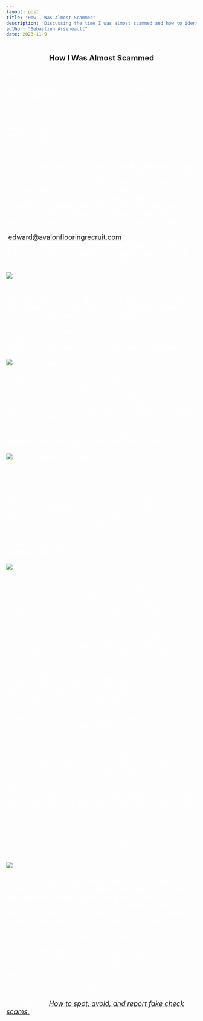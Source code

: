 ```yaml
---
layout: post
title: "How I Was Almost Scammed"
description: "Discussing the time I was almost scammed and how to identify misleading emails."
author: "Sebastien Arseneault"
date: 2023-11-9
---
```


<style>
  .indented-text {
  margin-left: auto;
  margin-right: auto;
  max-width: 800px; /* Adjust the maximum width based on your preference */
  font-size: 18px;
  color: white;
}
  .underline {
    text-decoration: underline;
  }
.post-image-container {
  margin-top: 20px;
  margin-bottom: 20px;
  overflow: hidden; /* Ensure container clears floated content */
}
.post-image {
  float: left;
  margin-right: 10px; /* Adjust the right margin for spacing */
  max-width: 100%;
  height: auto;
  display: block;
}
 @media (max-width: 600px) {
  .indented-text {
    margin-left: 10px;
    margin-right: 10px;
    max-width: calc(100% - 20px);
  }
  }
</style>

<h2 style="text-align: center; font-size: 20px;">How I Was Almost Scammed</h2>

<div class="indented-text">
  January 8th, 2024<br><br>
  <i class="underline">Topics Discussed:</i> Phishing, Social Engineering, and Open-Source Intelligence (OSINT).<br><br>
  
  For my first post, I will be discussing the time I was almost scammed while applying for jobs. I will also look at how to identify misleading e-mails to avoid being scammed by potential bad actors.<br><br>
  
First, let's talk about how I found myself in this position and how I responded to it. On October 7th, 2023, I was emailed by an "HR Team" member with the company 'Avalon Flooring' about a job position titled Network Administrator. I thought great! I was in the process of applying for IT and Cybersecurity related jobs. During this time, I sent out many applications and because of this, I forgot which companies I applied to. The initial email seemed legit from the outset; it had a solid sounding email name 'edward@avalonflooringrecruit.com' and had a company logo in the signature. Being the expert that I am in this industry <em>&#42;sarcasm&#42;</em> I should have caught this. Below is a screenshot of the first email that reeled me in.

<div class="post-image-container">
    <img class="post-image" src="/assets/posts/scam-one1.png" alt="first screenshot of scam">
  </div>


In the red rectangles you will see both the email name and the signature of the email. At a quick glance this all seems normal but upon further inspection something seems phishy. It simply states "HR Team". Typically, employees of companies will list their position title along with what department they work in within their company. If I had caught this sooner, it might have raised some red flags. Regardless, let’s see how this email chain progresses.

   <div class="post-image-container">
    <img class="post-image" src="/assets/posts/scam-two2.png" alt="second screenshot of scam">
  </div>

I replied letting "Edward" know that I was interested, and he followed up with an email containing an attachment. This attachment was a PDF file that required you to fill out your name and then answer a series of questions pertaining to computer networking. In this same document it further stated the work schedule, benefits, and the pay range for this position. So of course, I answered the questions to the best of my knowledge I had relating to computer networking and here was their response.

 <div class="post-image-container">
    <img class="post-image" src="/assets/posts/scam-three3.png" alt="third screenshot of scam">
  </div>

"Edward" let me know that his "team" would review my answers and decide as to whether I passed or not. To me this was the most realistic part of the scam. Using the sense of scarcity and urgency, these scammers can get potential job applicants invested. Additionally, it took two days to hear back from the "recruiter" and this is what made me feel like this was legit. We have all been there, waiting on edge to see if we progressed in the hiring process, especially a remote job with lucrative pay. However, the content within this final email is what triggered the alarm.

<div class="post-image-container">
    <img class="post-image" src="/assets/posts/scam-four4.png" alt="fourth screenshot of scam">
  </div>

In this fourth and final email, I have highlighted the key indicators of this being a fraudulent job offer. While debatable, I feel that 60 USD an hour is a high amount of money and in my experience amounts like these are usually discussed during virtual or in person interviews. This also leads me to my next point, there was no intial phone call or virtual meeting, only email correspondence. This factor should have also trigged some alarms, however I was caught up in the idea of this person being legit, I did not think twice to question logical steps in the interviewing and hiring process. Next, a user ID and password will be given to a new employee after 5 days? This seems a little odd to me because there is usually an onboarding process when you sign an offer letter. During this process new employees will be instructed and supervised by team leads before being given full administrative control over systems. Finally, the most important part of this scame for these scammers was the check they were going to send me. This is how they make their profit. <br><br>

According to the FTC (2022) "in a fake check scam, a person you don’t know asks you to deposit a check". In the red rectangle we will see that this individual is asking for my full complete name, full mailing address, and further contact information such as my phone number. I believe that this information would have been used to generate a fake check that would then be mailed directly to me. At this point in the scam, the scammer would then ask for money back from the victim. Often times the scammer will ask for this in the form of a gift card. <br><br>

At this point I began to do a little digging. Starting with the basics, I found Avalon Flooring USA on LinkedIn.

<div class="post-image-container">
    <img class="post-image" src="/assets/posts/avalon-flooring3.png" alt="Avalon Flooring">
  </div>
  
From here I searched the employees list for "Edward Robinson", no luck. Then, I called their number to inform them about a potential scam going around that is using their name to support it. Next, I was connected with a helpful customer service representative, and she explained to me that this scam has been ongoing for a while.

<p style="text-align: center;"><strong>Key Takeaways</strong></p>

I believe there are some important topics to discuss within this scenario. This email is a cleverly crafted socially engineering scam that preys on individuals who are in search of a job. 

<p style="text-align: center;"><strong><em>References</em></strong></p>

<em>FTC. (2022). <a href="https://consumer.ftc.gov/articles/how-spot-avoid-report-fake-check-scams" target="_blank">How to spot, avoid, and report fake check scams.</a></em>

  
</div>

